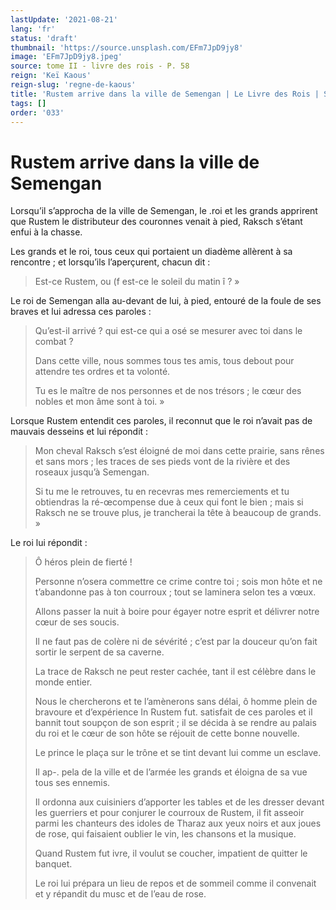 ```yaml
---
lastUpdate: '2021-08-21'
lang: 'fr'
status: 'draft'
thumbnail: 'https://source.unsplash.com/EFm7JpD9jy8'
image: 'EFm7JpD9jy8.jpeg'
source: tome II - livre des rois - P. 58
reign: 'Keï Kaous'
reign-slug: 'regne-de-kaous'
title: 'Rustem arrive dans la ville de Semengan | Le Livre des Rois | Shâhnâmeh'
tags: []
order: '033'
---
```


<!-- LTeX: language=fr -->

# Rustem arrive dans la ville de Semengan

Lorsqu’il s’approcha de la ville de Semengan, le
.roi et les grands apprirent que Rustem le distributeur des couronnes venait à pied, Raksch s’étant enfui à la chasse.

Les grands et le roi, tous ceux qui portaient un diadème allèrent à sa rencontre ; et lorsqu’ils l’aperçurent, chacun dit :

> Est-ce Rustem, ou
(f est-ce le soleil du matin î ? »

Le roi de Semengan alla au-devant de lui, à pied, entouré de la foule de ses braves et lui adressa ces paroles :

> Qu’est-il arrivé ?
qui est-ce qui a osé se mesurer avec toi dans le combat ?
>
> Dans cette ville, nous sommes tous tes amis, tous debout pour attendre tes ordres et ta volonté.
>
> Tu es le maître de nos personnes et de nos trésors ; le cœur des nobles et mon âme sont à toi. »

Lorsque Rustem entendit ces paroles, il reconnut que le roi n’avait pas de mauvais desseins et lui répondit :

> Mon cheval Raksch s’est éloigné de moi dans cette prairie, sans rênes et sans mors ; les traces de ses pieds vont de la rivière et des roseaux jusqu’à Semengan.
>
> Si tu me le retrouves, tu en recevras mes remerciements et tu obtiendras la ré-œcompense due à ceux qui font le bien ; mais si Raksch ne se trouve plus, je trancherai la tête à beaucoup de grands. »

Le roi lui répondit :

> Ô héros plein de fierté !
>
> Personne n’osera commettre ce crime contre toi ; sois mon hôte et ne t’abandonne pas à ton courroux ; tout se laminera selon tes a vœux.
>
> Allons passer la nuit à boire pour égayer notre esprit et délivrer notre cœur de ses soucis.
>
> Il ne faut pas de colère ni de sévérité ; c’est par la douceur qu’on fait sortir le serpent de sa caverne.
>
> La trace de Raksch ne peut rester cachée, tant il est célèbre dans le monde entier.
>
> Nous le chercherons et te l’amènerons sans délai, ô homme plein de bravoure et d’expérience In Rustem fut. satisfait de ces paroles et il bannit tout soupçon de son esprit ; il se décida à se rendre au palais du roi et le cœur de son hôte se réjouit de cette bonne nouvelle.
>
> Le prince le plaça sur le trône et se tint devant lui comme un esclave.
>
> Il ap-.
pela de la ville et de l’armée les grands et éloigna de sa vue tous ses ennemis.
>
> Il ordonna aux cuisiniers d’apporter les tables et de les dresser devant les guerriers et pour conjurer le courroux de Rustem, il fit asseoir parmi les chanteurs des idoles de Tharaz aux yeux noirs et aux joues de rose, qui faisaient oublier le vin, les chansons et la musique.
>
> Quand Rustem fut ivre, il voulut se coucher, impatient de quitter le banquet.
>
> Le roi lui prépara un lieu de repos et de sommeil comme il convenait et y répandit du musc et de l’eau de rose.
